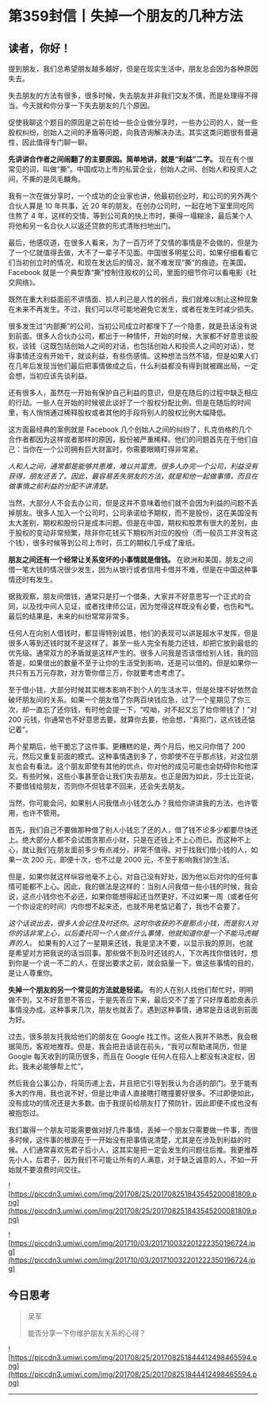 # 第359封信丨失掉一个朋友的几种方法

## 读者，你好！

提到朋友，我们总希望朋友越多越好，但是在现实生活中，朋友总会因为各种原因失去。

失去朋友的方法有很多，很多时候，失去朋友并非我们交友不慎，而是处理得不得当。今天就和你分享一下失去朋友的几个原因。

促使我聊这个题目的原因是之前在给一些企业做分享时，一些办公司的人，就一些股权纠纷，创始人之间的矛盾等问题，向我咨询解决办法。其实这类问题很有普遍性，因此值得专门聊一聊。

 **先讲讲合作者之间闹翻了的主要原因。简单地讲，就是“利益”二字。** 现在有个很常见的词，叫做“撕”。中国成功上市的私营企业，创始人之间、创始人和投资人之间，不撕的是凤毛麟角。

我有一次在做分享时，一个成功的企业家也讲，他最初创业时，和公司的另外两个合伙人算是 10 年共事，近 20 年的朋友。在创办公司时，一起在地下室里同吃同住熬了 4 年，这样的交情，等到公司真的快上市时，撕得一塌糊涂，最后某个人将他和另一名合伙人以返还贷款的形式清账扫地出门。

最后，他感叹道，在很多人看来，为了一百万坏了交情的事情是不会做的，但是为了一个亿就值得去做，大不了一辈子不见面。中国很多明星公司，如果仔细看看它们当初创立时的情况，和现在发达后的情况，就不难发现“撕”的痕迹。在美国，Facebook 就是一个典型靠“撕”控制住股权的公司，里面的细节你可以看电影《社交网络》。

既然在重大利益面前不讲情面、损人利己是人性的弱点，我们就难以制止这种现象在未来不再发生。不过，我们可以尽可能地避免它发生，或者在发生时减少损失。

很多发生过“内部撕”的公司，当初公司成立时都埋下了一个隐患，就是丑话没有说到前面。很多人合伙办公司，都出于一种情怀，开始的时候，大家都不好意思谈股权，谈钱（这既包括创始人之间的对话，也包括创始人和投资人之间的对话），觉得事情还没有开始干，就谈利益，有些伤感情。这种想法当然不错，但是如果人们在几年后发现当他们最后把事情做成之后，什么利益都没有得到就被踢出局，一定会想，当初应该先谈利益。

还有很多人，虽然在一开始有保护自己利益的意识，但是在随后的过程中缺乏相应的行动。一些人在开始的时候彼此谈好了一个股权分配比例，但是在随后的时间里，有人悄悄通过稀释股权或者其他的手段将别人的股权比例大幅降低。

这方面最经典的案例就是 Facebook 几个创始人之间的纠纷了，扎克伯格的几个合作者都因为这样或者那样的原因，股份被严重稀释。他们的问题首先在于他们自己：当你在一个公司拥有巨大财富时，你需要眼睛盯得非常紧。

 *人和人之间，通常都是能够共患难，难以共富贵。很多人办完一个公司，利益没有获得，朋友还丢了。因此，最容易丢失朋友的方法，就是和他一起做事情，而且在做事情之前利益的分配不讲清楚。*

当然，大部分人不会去办公司，但是这并不意味着他们就不会因为利益的问题不丢掉朋友。很多人加入一个公司时，公司承诺给予期权，而不是股份，这在美国没有太大差别，期权和股份只是成本问题。但是在中国，期权和股票有很大的差别，由于股权的变动非常频繁，除非你花钱买下期权所对应的股份（而一般员工并没有这个钱），很多时候等到公司上市时，员工的期权几乎成了废纸。

 **朋友之间还有一个经常让关系变坏的小事情就是借钱。** 在欧洲和美国，朋友之间借一笔大钱的情况很少发生，因为从银行或者信用卡借并不难，但是在中国这种事情还时有发生。

据我观察，朋友间借钱，通常只是打一个借条，大家并不好意思写一个正式的合同，以及找中间人见证，或者找律师公证，因为觉得这样既没有必要，也伤和气。最后的结果是，未来的纠纷常常非常多。

任何人在向别人借钱时，都显得特别诚恳，他们的表现可以讲是超水平发挥，但是很多人等到还钱时就不是这样了。甚至一些人完全有能力还钱，却把它放到最低的优先级。通常双方的矛盾就是这样产生的。很多人问我是否该借给别人钱，我的回答是，如果借出的数量不至于让你的生活受到影响，还是可以借的。但是如果你一共只有五万元存款，对方管你借三万，你就要考虑考虑了。

至于借小钱，大部分时候其实根本影响不到个人的生活水平，但是处理不好依然会破坏朋友间的关系。如果一个朋友借了你两百块钱应急，过了一个星期见了你三次，却一直忘了还你钱，有时他会提一下，“哎呦，对不起又忘了给你带钱了！”对 200 元钱，你通常也不好意思去要。就算你去要，他会想，“真抠门，这点钱还惦记着”。

两个星期后，他干脆忘了这件事。更糟糕的是，两个月后，他又问你借了 200 元，然后又重复前面的模式。这种事情遇到多了，你即使不在乎那点钱，对这位朋友也会有看法。这个朋友即使有其他的优点，你对他的成见可能也会妨碍你和他深交。有些时候，这些小事甚至会让我们失去朋友。也正是因为如此，莎士比亚说，不要借钱给朋友，否则你不但钱拿不回来，还会失去朋友。

当然，你可能会问，如果别人问我借点小钱怎么办？我给你讲讲我的方法，也许管用，也许不管用。

首先，我们自己不要做那种借了别人小钱忘了还的人，借了钱不论多少都要尽快还上。绝大部分人都不会试图贪那点小财，只是在还钱上不上心而已。而这种不上心，就让我们在朋友面前多少有点减分，非常不值得。对于找我们借小钱的人，如果一次 200 元，即便十次，也不过是 2000 元，不至于影响我们的生活。

但是，如果你就这样纵容他毫不上心，对自己没有好处，因为他以后对你的任何事情可能都不上心。因此，我的做法是这样的：当别人问我借一些小钱的时候，我会说，这点小钱你也不必还，如果你能想得起还当然更好，不过如果一周（或者任何一个你设定的时间）内你想不起来还，也就不用老惦记着了，我也不会要了。

 *这个话说出去，很多人会记住及时还你。这时你收获的不是那点小钱，而是别人对你的话非常上心，以后委托同一个人做点什么事情，他就知道你是一个不能马虎糊弄的人。* 如果有的人过了一星期来还钱，我是坚决不要，以显示我的原则，也就是希望对方把我说的话当回事。那些做不到及时还钱的人，下次再找你借钱时，想到你是一个说一不二的人，在提出要求之前，就会掂量一下。做这些事情的目的，是让人尊重你。

 **失掉一个朋友的另一个常见的方法就是轻诺。** 有的人在别人找他们帮忙时，明明做不到，又不好意思不答应，于是先答应下来，最后交不了差了只好厚着脸皮表示事情没办成。这种事来几次，朋友也就丢了。遇到这种事情，通常是丑话说到前面为好。

过去，很多朋友托我给他们的朋友在 Google 找工作。这些人我并不熟悉，我会根据简历，客观地推荐。但是，我会把丑话说在前头，“我可以帮助递简历，但是 Google 每天收到的简历很多，而且在 Google 任何人在招人上都没有决定权，因此，我未必能够帮上忙”。

然后我会公事公办，将简历递上去，并且把它引导到我认为合适的部门。至于能有多大的作用，我也说不好，但是比申请人直接瞎打瞎撞要好很多。不过即便如此，没有成功的情况还是大多数。由于我提前给朋友打了预防针，因此即便不成也没有被抱怨过。

我们赢得一个朋友可能需要做对好几件事情，丢掉一个朋友只需要做一件事，而很多时候，这件事的根源在于一开始没有把事情说清楚，尤其是在涉及到利益的时候。人们通常喜欢先君子后小人，这其实是把一定会发生的问题往后推。我更推荐先小人，后君子，因为我们不可能让所有的人满意，对于缺乏诚意的人，不如一开始就不要浪费时间交往。

![https://piccdn3.umiwi.com/img/201708/25/201708251843545200081809.png](https://piccdn3.umiwi.com/img/201708/25/201708251843545200081809.png)

![https://piccdn3.umiwi.com/img/201710/03/201710032201222350196724.jpg](https://piccdn3.umiwi.com/img/201710/03/201710032201222350196724.jpg)

## 今日思考

> 吴军
> 
> 能否分享一下你维护朋友关系的心得？

![https://piccdn3.umiwi.com/img/201708/25/201708251844412498465594.png](https://piccdn3.umiwi.com/img/201708/25/201708251844412498465594.png)

---
